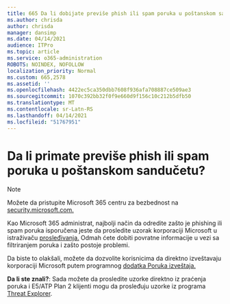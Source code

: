 ```yaml
---
title: 665 Da li dobijate previše phish ili spam poruka u poštanskom sandučetu?
ms.author: chrisda
author: chrisda
manager: dansimp
ms.date: 04/14/2021
audience: ITPro
ms.topic: article
ms.service: o365-administration
ROBOTS: NOINDEX, NOFOLLOW
localization_priority: Normal
ms.custom: 665,2578
ms.assetid: ''
ms.openlocfilehash: 4422ec5ca350dbb7608f936afa708887ce509ae3
ms.sourcegitcommit: 1070c392bb32f0f9e660d9f156c10c212b5dfb50
ms.translationtype: MT
ms.contentlocale: sr-Latn-RS
ms.lasthandoff: 04/14/2021
ms.locfileid: "51767951"
---
```

# <a name="are-you-receiving-too-much-phish-or-spam-in-your-mailbox"></a>Da li primate previše phish ili spam poruka u poštanskom sandučetu?

> [!NOTE]
> Možete da pristupite Microsoft 365 centru za bezbednost na [security.microsoft.com.](https://security.microsoft.com)

Kao Microsoft 365 administrat, najbolji način da odredite zašto je phishing ili spam poruka isporučena jeste da prosledite uzorak korporaciji Microsoft u istraživaču [prosleđivanja.](https://security.microsoft.com/reportsubmission) Odmah ćete dobiti povratne informacije u vezi sa filtriranjem poruka i zašto postoje problemi.

Da biste to olakšali, možete da dozvolite korisnicima da direktno izveštavaju korporaciji Microsoft putem programnog [dodatka Poruka izveštaja.](https://appsource.microsoft.com/product/office/WA104381180?src=office&tab=Overview)

**Da li ste znali?**: Sada [](https://security.microsoft.com/messagetrace) možete da prosledite uzorke direktno iz praćenja poruka i E5/ATP Plan 2 klijenti mogu da prosleđuju uzorke iz programa [Threat Explorer](https://docs.microsoft.com/microsoft-365/security/office-365-security/threat-explorer).
